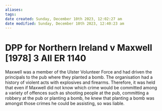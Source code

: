 ```yaml
---
aliases: 
tags: 
date created: Sunday, December 10th 2023, 12:02:27 am
date modified: Sunday, December 10th 2023, 12:40:23 am
---
```


# DPP for Northern Ireland v Maxwell [1978] 3 All ER 1140

Maxwell was a member of the Ulster Volunteer Force and had driven the principals to the pub where they planted a bomb. The organisation had a history of violent acts with explosives and firearms. Therefore, it was held that even if Maxwell did not know which crime would be committed among a variety of offences such as shooting people at the pub, committing a robbery at the pub or planting a bomb, he knew that planting a bomb was amongst those crimes he could be assisting, so was liable.
